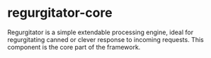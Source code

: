 # regurgitator-core
Regurgitator is a simple extendable processing engine, ideal for regurgitating canned or clever response to incoming requests. This component is the core part of the framework.
